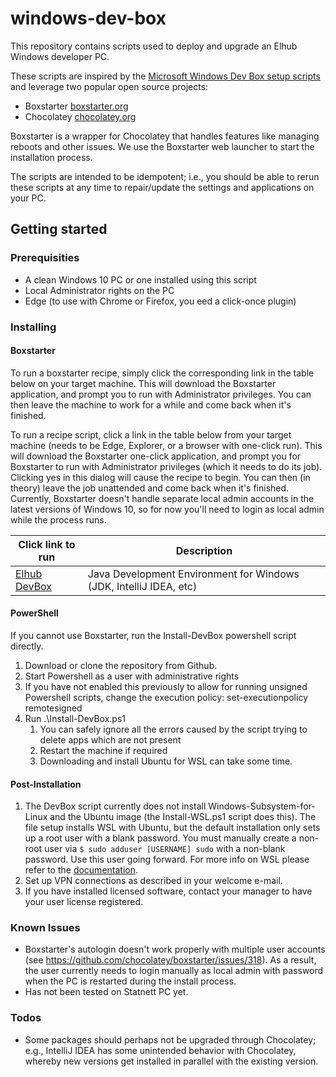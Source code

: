 # windows-dev-box

This repository contains scripts used to deploy and upgrade an Elhub Windows developer PC.

These scripts are inspired by the [Microsoft Windows Dev Box setup scripts](https://github.com/microsoft/windows-dev-box-setup-scripts) and 
leverage two popular open source projects:

* Boxstarter [boxstarter.org](http://boxstarter.org)
* Chocolatey [chocolatey.org](http://chocolatey.org)

Boxstarter is a wrapper for Chocolatey that handles features like managing reboots and other issues. We use the 
Boxstarter web launcher to start the installation process.

The scripts are intended to be idempotent; i.e., you should be able to rerun these scripts at any time to
repair/update the settings and applications on your PC. 

## Getting started

### Prerequisities

* A clean Windows 10 PC or one installed using this script
* Local Administrator rights on the PC
* Edge (to use with Chrome or Firefox, you eed a click-once plugin)

### Installing

#### Boxstarter

To run a boxstarter recipe, simply click the corresponding link in the table below on your target machine. This will download
the Boxstarter application, and prompt you to run with Administrator privileges. You can then leave the machine to
work for a while and come back when it's finished.

To run a recipe script, click a link in the table below from your target machine (needs to be Edge, Explorer, or a browser with one-click run). This will download the Boxstarter one-click application, and prompt you for Boxstarter to run with Administrator privileges (which it needs to do its job). Clicking yes in this dialog will cause the recipe to begin. You can then (in theory) leave the job unattended and come back when it's finished. Currently, Boxstarter doesn't handle separate local admin accounts in the latest versions of Windows 10, so for now you'll need to login as local admin while the process runs.

|Click link to run  |Description  |
|---------|---------|
|<a href='http://boxstarter.org/package/url?https://raw.githubusercontent.com/elhub/windows-dev-box/master/Install-Boxstarter.ps1'>Elhub DevBox</a>     | Java Development Environment for Windows (JDK, IntelliJ IDEA, etc) |

#### PowerShell

If you cannot use Boxstarter, run the Install-DevBox powershell script directly.

1. Download or clone the repository from Github.
2. Start Powershell as a user with administrative rights 
3. If you have not enabled this previously to allow for running unsigned Powershell scripts, change the execution policy:
set-executionpolicy remotesigned
4. Run .\Install-DevBox.ps1
   1. You can safely ignore all the errors caused by the script trying to delete apps which are not present
   2. Restart the machine if required 
   3. Downloading and install Ubuntu for WSL can take some time.

#### Post-Installation

1. The DevBox script currently does not install Windows-Subsystem-for-Linux and the Ubuntu image (the Install-WSL.ps1 script does this).  The file setup installs WSL with Ubuntu, but the default installation only sets up a root user with a blank
password. You must manually create a non-root user via `$ sudo adduser [USERNAME] sudo` with a non-blank password.
Use this user going forward. For more info on WSL please refer to the [documentation](https://docs.microsoft.com/en-us/windows/wsl/about).
2. Set up VPN connections as described in your welcome e-mail.
3. If you have installed licensed software, contact your manager to have your user license registered.

### Known Issues

* Boxstarter's autologin doesn't work properly with multiple user accounts (see https://github.com/chocolatey/boxstarter/issues/318).
As a  result, the user currently needs to login manually as local admin with 
password when the PC is restarted during the install process.
* Has not been tested on Statnett PC yet.

### Todos

* Some packages should perhaps not be upgraded through Chocolatey; e.g., IntelliJ IDEA has some unintended behavior with Chocolatey, whereby new versions get installed in parallel with the existing version.
